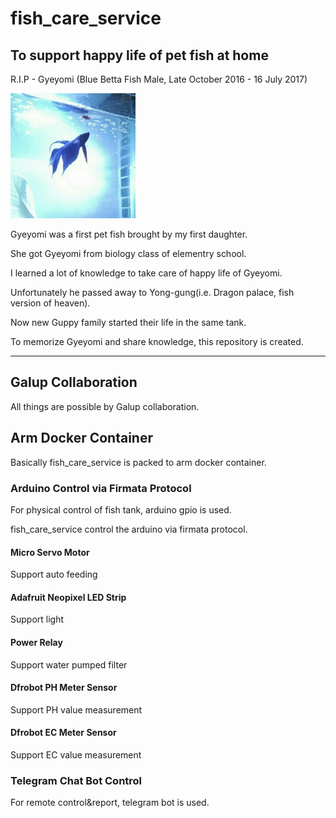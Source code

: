 # fish_care_service
## To support happy life of pet fish at home

R.I.P - Gyeyomi (Blue Betta Fish Male, Late October 2016 - 16 July 2017)

![](/media/Gyeyomi.jpg)

Gyeyomi was a first pet fish brought by my first daughter.

She got Gyeyomi from biology class of elementry school.

I learned a lot of knowledge to take care of happy life of Gyeyomi.

Unfortunately he passed away to Yong-gung(i.e. Dragon palace, fish version of heaven).

Now new Guppy family started their life in the same tank.

To memorize Gyeyomi and share knowledge, this repository is created.

----

## Galup Collaboration
All things are possible by Galup collaboration.

## Arm Docker Container
Basically fish_care_service is packed to arm docker container.
### Arduino Control via Firmata Protocol
For physical control of fish tank, arduino gpio is used.

fish_care_service control the arduino via firmata protocol.
#### Micro Servo Motor
Support auto feeding
#### Adafruit Neopixel LED Strip
Support light
#### Power Relay
Support water pumped filter
#### Dfrobot PH Meter Sensor
Support PH value measurement
#### Dfrobot EC Meter Sensor
Support EC value measurement

### Telegram Chat Bot Control
For remote control&report, telegram bot is used.

